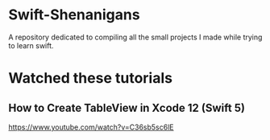 # Swift-Shenanigans
A repository dedicated to compiling all the small projects I made while trying to learn swift.

# Watched these tutorials

## How to Create TableView in Xcode 12 (Swift 5)
https://www.youtube.com/watch?v=C36sb5sc6lE
